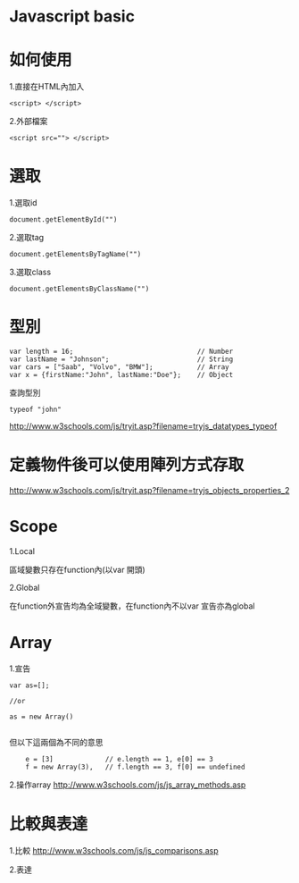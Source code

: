 # Javascript basic



# **如何使用**



1.直接在HTML內加入

```<script> </script>  ```

2.外部檔案

```<script src=""> </script>```





# **選取**





1.選取id
```
document.getElementById("")
```
2.選取tag

```
document.getElementsByTagName("")
```
3.選取class
```
document.getElementsByClassName("")
```


# **型別**




```
var length = 16;                               // Number
var lastName = "Johnson";                      // String
var cars = ["Saab", "Volvo", "BMW"];           // Array
var x = {firstName:"John", lastName:"Doe"};    // Object
```
查詢型別
```
typeof "john"
```
http://www.w3schools.com/js/tryit.asp?filename=tryjs_datatypes_typeof



# 定義物件後可以使用陣列方式存取

http://www.w3schools.com/js/tryit.asp?filename=tryjs_objects_properties_2


# Scope

1.Local

區域變數只存在function內(以var 開頭)

2.Global

在function外宣告均為全域變數，在function內不以var 宣告亦為global


# Array

1.宣告
```
var as=[];

//or

as = new Array()


```
但以下這兩個為不同的意思
```
    e = [3]             // e.length == 1, e[0] == 3
    f = new Array(3),   // f.length == 3, f[0] == undefined

```

2.操作array
http://www.w3schools.com/js/js_array_methods.asp


# 比較與表達

1.比較
http://www.w3schools.com/js/js_comparisons.asp

2.表達



